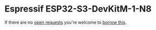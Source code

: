 # Espressif ESP32-S3-DevKitM-1-N8
If there are no [open requests](../../../../issues?q=is%3Aissue+is%3Aopen+%22Espressif+ESP32-S3-DevKitM-1-N8%22+in%3Atitle) you're welcome to [borrow this](../../../../issues/new?title=Borrow+request+for+Espressif+ESP32-S3-DevKitM-1-N8&body=1+piece+of+%5Bthis%5D%28..%2Fblob%2Fmain%2F.%2FHardware%2FMicrocontrollers%2FEspressif_ESP32-S3-DevKitM-1-N8.md%29+for+~2+weeks.).